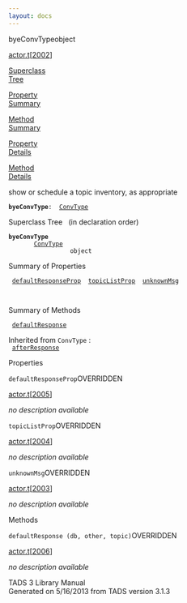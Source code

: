 ```yaml
---
layout: docs
---
```

<span class="title">byeConvType</span><span class="type">object</span>

[actor.t](../file/actor.t.html)\[[2002](../source/actor.t.html#2002)\]

[Superclass  
Tree](#_SuperClassTree_)

[Property  
Summary](#_PropSummary_)

[Method  
Summary](#_MethodSummary_)

[Property  
Details](#_Properties_)

[Method  
Details](#_Methods_)

<div class="fdesc">

show or schedule a topic inventory, as appropriate

**`byeConvType`**` :   `[`ConvType`](../object/ConvType.html)

</div>

<span id="_SuperClassTree_"></span>

<div class="mjhd">

<span class="hdln">Superclass Tree</span>   (in declaration order)

</div>

**`byeConvType`**  
`         `[`ConvType`](../object/ConvType.html)  
`                 object`  
<span id="_PropSummary_"></span>

<div class="mjhd">

<span class="hdln">Summary of Properties</span>  

</div>

` `[`defaultResponseProp`](#defaultResponseProp)`  `[`topicListProp`](#topicListProp)`  `[`unknownMsg`](#unknownMsg)`  `

` `

<span id="_MethodSummary_"></span>

<div class="mjhd">

<span class="hdln">Summary of Methods</span>  

</div>

` `[`defaultResponse`](#defaultResponse)`  `

Inherited from `ConvType` :  
` `[`afterResponse`](../object/ConvType.html#afterResponse)`  `

<span id="_Properties_"></span>

<div class="mjhd">

<span class="hdln">Properties</span>  

</div>

<span id="defaultResponseProp"></span>

`defaultResponseProp`<span class="rem">OVERRIDDEN</span>

[actor.t](../file/actor.t.html)\[[2005](../source/actor.t.html#2005)\]

<div class="desc">

*no description available*

</div>

<span id="topicListProp"></span>

`topicListProp`<span class="rem">OVERRIDDEN</span>

[actor.t](../file/actor.t.html)\[[2004](../source/actor.t.html#2004)\]

<div class="desc">

*no description available*

</div>

<span id="unknownMsg"></span>

`unknownMsg`<span class="rem">OVERRIDDEN</span>

[actor.t](../file/actor.t.html)\[[2003](../source/actor.t.html#2003)\]

<div class="desc">

*no description available*

</div>

<span id="_Methods_"></span>

<div class="mjhd">

<span class="hdln">Methods</span>  

</div>

<span id="defaultResponse"></span>

`defaultResponse (db, other, topic)`<span class="rem">OVERRIDDEN</span>

[actor.t](../file/actor.t.html)\[[2006](../source/actor.t.html#2006)\]

<div class="desc">

*no description available*

</div>

<div class="ftr">

TADS 3 Library Manual  
Generated on 5/16/2013 from TADS version 3.1.3

</div>
